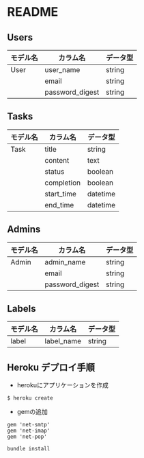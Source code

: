 # README

## Users
|モデル名|カラム名         |データ型|
|-------|---------------|------|
|User   |user_name      |string|
|       |email          |string|
|       |password_digest|string|

## Tasks

|モデル名 |カラム名    |データ型 |
|-------|-----------|--------|
|Task   |title      |string  |
|       |content    |text    |
|       |status     |boolean |
|       |completion |boolean |
|       |start_time |datetime|
|       |end_time   |datetime|


## Admins
|モデル名|カラム名         |データ型|
|-------|---------------|-------|
|Admin  |admin_name     |string |
|       |email          |string |
|       |password_digest|string |

## Labels

|モデル名|カラム名|データ型|
|-------|------|-------|
|label  |label_name|string|



## Heroku デプロイ手順
- herokuにアプリケーションを作成
```
$ heroku create
```
- gemの追加
```
gem 'net-smtp'
gem 'net-imap'
gem 'net-pop'
```
```
bundle install
```

